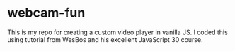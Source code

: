 # webcam-fun

This is my repo for creating a custom video player in vanilla JS. I coded this using tutorial from WesBos and his excellent JavaScript 30 course.
